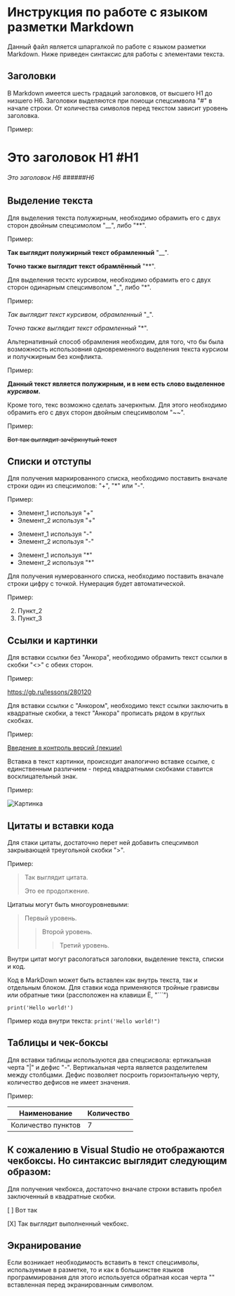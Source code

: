 # Инструкция по работе с языком разметки Markdown

Данный файл является шпаргалкой по работе с языком разметки Markdown. Ниже приведен синтаксис для работы с элементами текста.

## Заголовки

В Markdown имеется шесть градаций заголовков, от высшего H1 до низшего H6. Заголовки выделяются при поиощи спецсимвола "#" в начале строки. От количества символов перед текстом зависит уровень заголовка.

Пример:

# Это заголовок H1 \#H1
###### Это заголовок H6 \######H6

## Выделение текста

Для выделения текста полужирным, необходимо обрамить его с двух сторон двойным спецсимолом "__", либо "**".

Пример:

__Так выглядит полужирный текст обрамленный__ "__".

**Точно также выглядит текст обрамлённый** "**".

Для выделения тесктс курсивом, необходимо обрамить его с двух сторон одинарным спецсимволом "_", либо "*".

Пример:

_Так выглядит текст курсивом, обрамленный_ "_".

*Точно также выглядит текст обрамленный* "*".

Альтернативный способ обрамления необходим, для того, что бы была возможность использовния одновременного выделения текста курсиом и получжирным без конфликта.

Пример:

**Данный текст является полужирным, и в нем есть слово выделенное _курсивом_.**

Кроме того, текс возможно сделать зачеркнтым. Для этого необходимо обрамить его с двух сторон двойным спецсимволом "~~".

Пример:

~~Вот так выглядит зачёркнутый текст~~

## Списки и отступы

Для получения маркированного списка, необходимо поставить вначале строки один из спецсимолов: "+", "*" или "-".

Пример:

+ Элемент_1 используя "+"
+ Элемент_2 используя "+"

- Элемент_1 используя "-"
- Элемент_2 используя "-"

* Элемент_1 используя "*"
* Элемент_2 используя "*"

Для получения нумерованного списка, необходимо поставить вначале строки цифру с точкой. Нумерация будет автоматической.

Пример:

2. Пункт_2
4. Пункт_3


## Ссылки и картинки

Для вставки ссылки без "Анкора", необходимо обрамить текст ссылки в скобки "<>" с обеих сторон.

Пример:

<https://gb.ru/lessons/280120>

Для вставки ссылки с "Анкором", необходимо текст ссылки заключить в квадратные скобки, а текст "Анкора" прописать рядом в круглых скобках.

Пример:

[Введение в контроль версий (лекции)](https://gb.ru/lessons/280120)

Вставка в текст картинки, происходит аналогично вставке ссылке, с единственным различием - перед квадратными скобками ставится восклицательный знак.

Пример:

![Картинка](Rick.png)


## Цитаты и вставки кода

Для стаки цитаты, достаточно перет ней добавить спецсимвол закрывающей треугольной скобки ">".

Пример:

> Так выглядит цитата.
>
> Это ее продолжение.


Цитатыы могут быть многоуровневыми:
> Первый уровень.
>> Второй уровень.
>>> Третий уровень.

Внутри цитат могут расологаться заголовки, выделение текста, списки и код.

Код в MarkDown может быть вставлен как внутрь текста, так и отдельным блоком. Для ставки кода применяются тройные грависвы или обратные тики (рассположен на клавиши Ё, "```") 

```
print('Hello world!')
```

Пример кода внутри текста: ```print('Hello world!")```

## Таблицы и чек-боксы

Для вставки таблицы используются два спецсисвола: ертикальная черта "|" и дефис "-". Вертикальная черта является разделителем между столбцами. Дефис позволяет посроить горизонтальную черту, количество дефисов не имеет значения.

Пример:

|Наименование|Количество|
|-|-|
|Количество пунктов|7|

## К сожалению в  Visual Studio не отображаются чекбоксы. Но синтаксис выглядит следующим образом:

Для получения чекбокса, достаточно вначале строки вставить пробел заключенный в квадратные скобки.

[ ] Вот так

[X] Так выглядит выполненный чекбокс.
 
## Экранирование

Если возникает необходимость вставить в текст спецсимволы, используемые в разметке, то и как в большинстве языков программирования для этого используется обратная косая черта "\" вставленная перед экранированным символом.